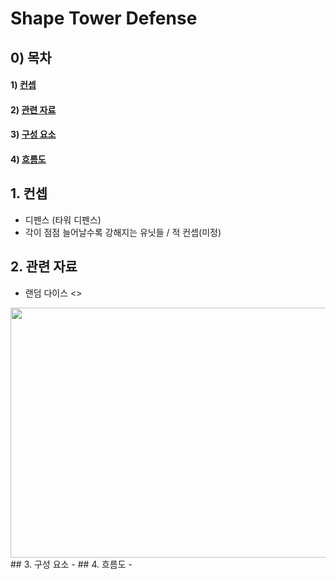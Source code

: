 # Shape Tower Defense

## 0) 목차
#### 1) [컨셉](#컨셉)
#### 2) [관련 자료](#관련_자료)
#### 3) [구성 요소](#구성_요소)
#### 4) [흐름도](#흐름도)

## 1. 컨셉
- 디펜스 (타워 디펜스)
- 각이 점점 늘어날수록 강해지는 유닛들 / 적 컨셉(미정)
## 2. 관련 자료
- 랜덤 다이스
<>
<image controls width="800" height="400" img src="./이미지/store_scene.jpg"> 
## 3. 구성 요소
- 
## 4. 흐름도
- 
